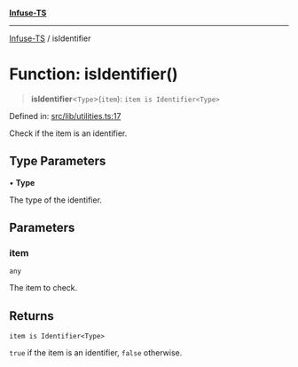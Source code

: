 [**Infuse-TS**](../README.md)

***

[Infuse-TS](../README.md) / isIdentifier

# Function: isIdentifier()

> **isIdentifier**\<`Type`\>(`item`): `item is Identifier<Type>`

Defined in: [src/lib/utilities.ts:17](https://github.com/D-Kay6/Infuse-TS/blob/183255f9a4ec5e9ee4dba778a499aaf2ce7f4763/src/lib/utilities.ts#L17)

Check if the item is an identifier.

## Type Parameters

• **Type**

The type of the identifier.

## Parameters

### item

`any`

The item to check.

## Returns

`item is Identifier<Type>`

`true` if the item is an identifier, `false` otherwise.
